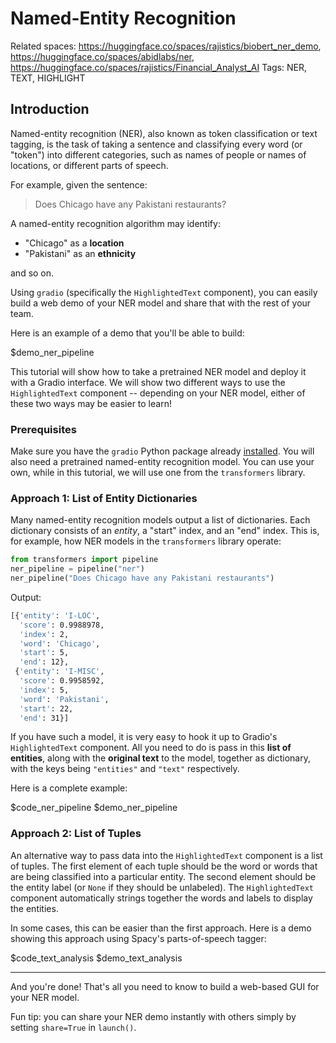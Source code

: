 # Named-Entity Recognition 

Related spaces: https://huggingface.co/spaces/rajistics/biobert_ner_demo, https://huggingface.co/spaces/abidlabs/ner, https://huggingface.co/spaces/rajistics/Financial_Analyst_AI
Tags: NER, TEXT, HIGHLIGHT

## Introduction

Named-entity recognition (NER), also known as token classification or text tagging, is the task of taking a sentence and classifying every word (or "token") into different categories, such as names of people or names of locations, or different parts of speech. 

For example, given the sentence:

> Does Chicago have any Pakistani restaurants?

A named-entity recognition algorithm may  identify:

* "Chicago" as a **location**
* "Pakistani" as an **ethnicity**  


and so on. 

Using `gradio` (specifically the `HighlightedText` component), you can easily build a web demo of your NER model and share that with the rest of your team.

Here is an example of a demo that you'll be able to build:

$demo_ner_pipeline

This tutorial will show how to take a pretrained NER model and deploy it with a Gradio interface. We will show two different ways to use the `HighlightedText` component -- depending on your NER model, either of these two ways may be easier to learn! 

### Prerequisites

Make sure you have the `gradio` Python package already [installed](/getting_started). You will also need a pretrained named-entity recognition model. You can use your own, while in this tutorial, we will use one from the `transformers` library.

### Approach 1: List of Entity Dictionaries

Many named-entity recognition models output a list of dictionaries. Each dictionary consists of an *entity*, a "start" index, and an "end" index. This is, for example, how NER models in the `transformers` library operate:

```py
from transformers import pipeline 
ner_pipeline = pipeline("ner")
ner_pipeline("Does Chicago have any Pakistani restaurants")
```

Output:

```bash
[{'entity': 'I-LOC',
  'score': 0.9988978,
  'index': 2,
  'word': 'Chicago',
  'start': 5,
  'end': 12},
 {'entity': 'I-MISC',
  'score': 0.9958592,
  'index': 5,
  'word': 'Pakistani',
  'start': 22,
  'end': 31}]
```

If you have such a model, it is very easy to hook it up to Gradio's `HighlightedText` component. All you need to do is pass in this **list of entities**, along with the **original text** to the model, together as dictionary, with the keys being `"entities"` and `"text"` respectively.

Here is a complete example:

$code_ner_pipeline
$demo_ner_pipeline

### Approach 2: List of Tuples

An alternative way to pass data into the `HighlightedText` component is a list of tuples. The first element of each tuple should be the word or words that are being classified into a particular entity. The second element should be the entity label (or `None` if they should be unlabeled). The `HighlightedText` component automatically strings together the words and labels to display the entities.

In some cases, this can be easier than the first approach. Here is a demo showing this approach using Spacy's parts-of-speech tagger:

$code_text_analysis
$demo_text_analysis


--------------------------------------------


And you're done! That's all you need to know to build a web-based GUI for your NER model. 

Fun tip: you can share your NER demo instantly with others simply by setting `share=True` in `launch()`. 


